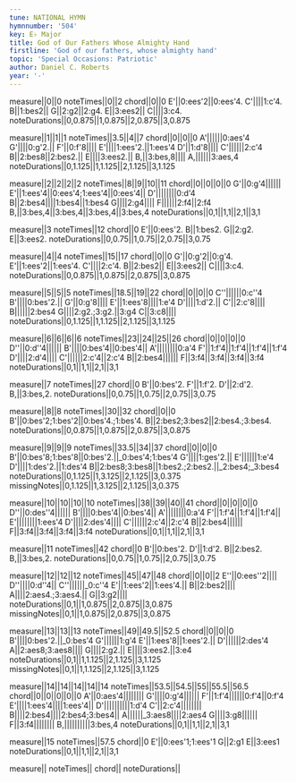 ```yaml
---
tune: NATIONAL HYMN
hymnnumber: '504'
key: E♭ Major
title: God of Our Fathers Whose Almighty Hand
firstline: 'God of our fathers, whose almighty hand'
topic: 'Special Occasions: Patriotic'
author: Daniel C. Roberts
year: '-'
---
```

measure||0||0
noteTimes||0||2
chord||0||0
E'||0:ees'2||0:ees'4.
C'||||1:c'4.
B||1:bes2||
G||2:g2||2:g4.
E||3:ees2||
C||||3:c4.
noteDurations||0,0.875||1,0.875||2,0.875||3,0.875

measure||1||1||1
noteTimes||3.5||4||7
chord||0||0||0
A'||||||0:aes'4
G'||||0:g'2.||
F'||0:f'8||||
E'||||1:ees'2.||1:ees'4
D'||1:d'8||||
C'||||||2:c'4
B||2:bes8||2:bes2.||
E||||3:ees2.||
B,||3:bes,8||||
A,||||||3:aes,4
noteDurations||0,1.125||1,1.125||2,1.125||3,1.125

measure||2||2||2||2
noteTimes||8||9||10||11
chord||0||0||0||0
G'||0:g'4||||||
E'||1:ees'4||0:ees'4;1:ees'4||0:ees'4||
D'||||||||0:d'4
B||2:bes4||||1:bes4||1:bes4
G||||2:g4||||
F||||||2:f4||2:f4
B,||3:bes,4||3:bes,4||3:bes,4||3:bes,4
noteDurations||0,1||1,1||2,1||3,1

measure||3
noteTimes||12
chord||0
E'||0:ees'2.
B||1:bes2.
G||2:g2.
E||3:ees2.
noteDurations||0,0.75||1,0.75||2,0.75||3,0.75

measure||4||4
noteTimes||15||17
chord||0||0
G'||0:g'2||0:g'4.
E'||1:ees'2||1:ees'4.
C'||||2:c'4.
B||2:bes2||
E||3:ees2||
C||||3:c4.
noteDurations||0,0.875||1,0.875||2,0.875||3,0.875

measure||5||5||5
noteTimes||18.5||19||22
chord||0||0||0
C''||||||0:c''4
B'||||0:bes'2.||
G'||0:g'8||||
E'||1:ees'8||||1:e'4
D'||||1:d'2.||
C'||2:c'8||||
B||||||2:bes4
G||||2:g2.;3:g2.||3:g4
C||3:c8||||
noteDurations||0,1.125||1,1.125||2,1.125||3,1.125

measure||6||6||6||6
noteTimes||23||24||25||26
chord||0||0||0||0
D''||0:d''4||||||
B'||||0:bes'4||0:bes'4||
A'||||||||0:a'4
F'||1:f'4||1:f'4||1:f'4||1:f'4
D'||||2:d'4||||
C'||||||2:c'4||2:c'4
B||2:bes4||||||
F||3:f4||3:f4||3:f4||3:f4
noteDurations||0,1||1,1||2,1||3,1

measure||7
noteTimes||27
chord||0
B'||0:bes'2.
F'||1:f'2.
D'||2:d'2.
B,||3:bes,2.
noteDurations||0,0.75||1,0.75||2,0.75||3,0.75

measure||8||8
noteTimes||30||32
chord||0||0
B'||0:bes'2;1:bes'2||0:bes'4.;1:bes'4.
B||2:bes2;3:bes2||2:bes4.;3:bes4.
noteDurations||0,0.875||1,0.875||2,0.875||3,0.875

measure||9||9||9
noteTimes||33.5||34||37
chord||0||0||0
B'||0:bes'8;1:bes'8||0:bes'2.||_0:bes'4;1:bes'4
G'||||1:ges'2.||
E'||||||1:e'4
D'||||1:des'2.||1:des'4
B||2:bes8;3:bes8||1:bes2.;2:bes2.||_2:bes4;_3:bes4
noteDurations||0,1.125||1,3.125||2,1.125||3,0.375
missingNotes||0,1.125||1,3.125||2,1.125||3,0.375

measure||10||10||10||10
noteTimes||38||39||40||41
chord||0||0||0||0
D''||0:des''4||||||
B'||||0:bes'4||0:bes'4||
A'||||||||0:a'4
F'||1:f'4||1:f'4||1:f'4||
E'||||||||1:ees'4
D'||||2:des'4||||
C'||||||2:c'4||2:c'4
B||2:bes4||||||
F||3:f4||3:f4||3:f4||3:f4
noteDurations||0,1||1,1||2,1||3,1

measure||11
noteTimes||42
chord||0
B'||0:bes'2.
D'||1:d'2.
B||2:bes2.
B,||3:bes,2.
noteDurations||0,0.75||1,0.75||2,0.75||3,0.75

measure||12||12||12
noteTimes||45||47||48
chord||0||0||2
E''||0:ees''2||||
D''||||0:d''4||
C''||||||_0:c''4
E'||1:ees'2||1:ees'4.||
B||2:bes2||||
A||||2:aes4.;3:aes4.||
G||3:g2||||
noteDurations||0,1||1,0.875||2,0.875||3,0.875
missingNotes||0,1||1,0.875||2,0.875||3,0.875

measure||13||13||13
noteTimes||49||49.5||52.5
chord||0||0||0
B'||||0:bes'2.||_0:bes'4
G'||||||1:g'4
E'||1:ees'8||1:ees'2.||
D'||||||2:des'4
A||2:aes8;3:aes8||||
G||||2:g2.||
E||||3:ees2.||3:e4
noteDurations||0,1||1,1.125||2,1.125||3,1.125
missingNotes||0,1||1,1.125||2,1.125||3,1.125

measure||14||14||14||14||14
noteTimes||53.5||54.5||55||55.5||56.5
chord||0||0||0||0||0
A'||0:aes'4||||||||
G'||||0:g'4||||||
F'||1:f'4||||||0:f'4||0:f'4
E'||||1:ees'4||||1:ees'4||
D'||||||||||1:d'4
C'||2:c'4||||||||
B||||2:bes4||||2:bes4;3:bes4||
A||||||_3:aes8||||2:aes4
G||||3:g8||||||
F||3:f4||||||||
B,||||||||||3:bes,4
noteDurations||0,1||1,1||2,1||3,1

measure||15
noteTimes||57.5
chord||0
E'||0:ees'1;1:ees'1
G||2:g1
E||3:ees1
noteDurations||0,1||1,1||2,1||3,1

measure||
noteTimes||
chord||
noteDurations||

